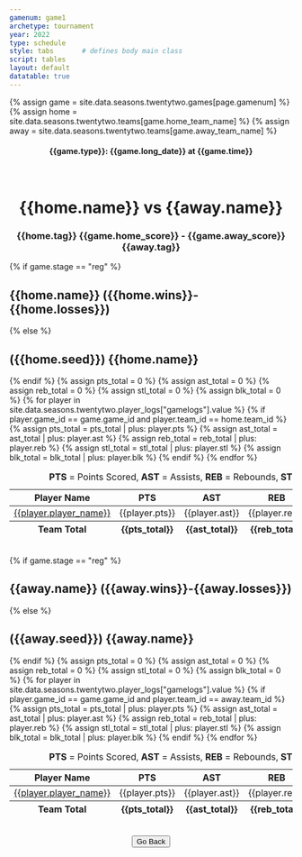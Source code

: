 ```yaml
---
gamenum: game1
archetype: tournament
year: 2022
type: schedule
style: tabs       # defines body main class
script: tables
layout: default
datatable: true
---
```

{% assign game = site.data.seasons.twentytwo.games[page.gamenum] %}
{% assign home = site.data.seasons.twentytwo.teams[game.home_team_name] %}
{% assign away = site.data.seasons.twentytwo.teams[game.away_team_name] %}

<h4 style="text-align: center;"> {{game.type}}: {{game.long_date}} at {{game.time}} </h4>
<br>
<h1 style="text-align: center;"> {{home.name}} vs {{away.name}}</h1>
<h3 style="text-align: center;"> {{home.tag}} {{game.home_score}} - {{game.away_score}} {{away.tag}} </h3>
{% if game.stage == "reg" %}
<h2> {{home.name}} ({{home.wins}}-{{home.losses}})</h2>
{% else %}
<h2> ({{home.seed}}) {{home.name}} </h2>
{% endif %}
<table class="display">
  <caption style="text-align: center;"> <b>PTS</b> = Points Scored, <b>AST</b> = Assists, <b>REB</b> = Rebounds, <b>STL</b> = Steals, <b>BLK</b> = Blocks </caption>
  <colgroup>
      <col class="nineteen"/>
      <col class="nine"/>
      <col class="nine"/>
      <col class="nine"/>
      <col class="nine"/>
      <col class="nine"/>
  </colgroup>
  <thead style="text-align: center;">
    <tr>
        <th>Player Name</th>
        <th>PTS</th>
        <th>AST</th>
        <th>REB</th>
        <th>STL</th>
        <th>BLK</th>
    </tr>
  </thead>
  <tbody style="text-align: center;">
  {% assign pts_total = 0 %}
  {% assign ast_total = 0 %}
  {% assign reb_total = 0 %}
  {% assign stl_total = 0 %}
  {% assign blk_total = 0 %}
  {% for player in site.data.seasons.twentytwo.player_logs["gamelogs"].value %}
  {% if player.game_id == game.game_id and player.team_id == home.team_id %}
  <tr>
      <td><a href="/players/{{player.player_id}}">{{player.player_name}}</a></td>
      <td>{{player.pts}}</td>
      <td>{{player.ast}}</td>
      <td>{{player.reb}}</td>
      <td>{{player.stl}}</td>
      <td>{{player.blk}}</td>
      {% assign pts_total = pts_total | plus: player.pts %}
      {% assign ast_total = ast_total | plus: player.ast %}
      {% assign reb_total = reb_total | plus: player.reb %}
      {% assign stl_total = stl_total | plus: player.stl %}
      {% assign blk_total = blk_total | plus: player.blk %}
   </tr>
  {% endif %}
  {% endfor %}
  <tfoot style="text-align: center;">
    <tr>
        <th>Team Total</th>
        <th>{{pts_total}}</th>
        <th>{{ast_total}}</th>
        <th>{{reb_total}}</th>
        <th>{{stl_total}}</th>
        <th>{{blk_total}}</th>
    </tr>
  </tfoot>
  </tbody>
</table>
<br>
{% if game.stage == "reg" %}
<h2> {{away.name}} ({{away.wins}}-{{away.losses}})</h2>
{% else %}
<h2> ({{away.seed}}) {{away.name}} </h2>
{% endif %}
<table class="display">
  <caption style="text-align: center;"> <b>PTS</b> = Points Scored, <b>AST</b> = Assists, <b>REB</b> = Rebounds, <b>STL</b> = Steals, <b>BLK</b> = Blocks </caption>
  <colgroup>
      <col class="nineteen"/>
      <col class="nine"/>
      <col class="nine"/>
      <col class="nine"/>
      <col class="nine"/>
      <col class="nine"/>
  </colgroup>
  <thead style="text-align: center;">
    <tr>
        <th>Player Name</th>
        <th>PTS</th>
        <th>AST</th>
        <th>REB</th>
        <th>STL</th>
        <th>BLK</th>
    </tr>
  </thead>
  <tbody style="text-align: center;">
  {% assign pts_total = 0 %}
  {% assign ast_total = 0 %}
  {% assign reb_total = 0 %}
  {% assign stl_total = 0 %}
  {% assign blk_total = 0 %}
  {% for player in site.data.seasons.twentytwo.player_logs["gamelogs"].value %}
  {% if player.game_id == game.game_id and player.team_id == away.team_id %}
  <tr>
      <td><a href="/players/{{player.player_id}}">{{player.player_name}}</a></td>
      <td>{{player.pts}}</td>
      <td>{{player.ast}}</td>
      <td>{{player.reb}}</td>
      <td>{{player.stl}}</td>
      <td>{{player.blk}}</td>
      {% assign pts_total = pts_total | plus: player.pts %}
      {% assign ast_total = ast_total | plus: player.ast %}
      {% assign reb_total = reb_total | plus: player.reb %}
      {% assign stl_total = stl_total | plus: player.stl %}
      {% assign blk_total = blk_total | plus: player.blk %}
   </tr>
  {% endif %}
  {% endfor %}
  <tfoot style="text-align: center;">
    <tr>
        <th>Team Total</th>
        <th>{{pts_total}}</th>
        <th>{{ast_total}}</th>
        <th>{{reb_total}}</th>
        <th>{{stl_total}}</th>
        <th>{{blk_total}}</th>
    </tr>
  </tfoot>
  </tbody>
</table>
<br>
<div style="display: flex; justify-content: center; align-items: center;">
  <button type="button" onclick="window.history.back()">Go Back</button>
</div>
